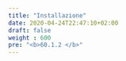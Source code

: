 ```yaml
---
title: "Installazione"
date: 2020-04-24T22:47:10+02:00
draft: false
weight : 600
pre: "<b>60.1.2 </b>"
---
```





